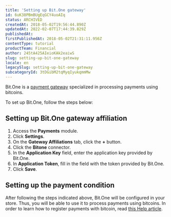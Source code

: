 ```yaml
---
title: 'Setting up Bit.One gateway'
id: 6uK38PBmBUgEqGCY4uoAIq
status: ARCHIVED
createdAt: 2018-05-02T19:56:44.890Z
updatedAt: 2022-02-07T17:44:39.829Z
publishedAt: 
firstPublishedAt: 2018-05-02T21:31:11.956Z
contentType: tutorial
productTeam: Financial
author: 245tA425AIeioKAk2eaiwS
slug: setting-up-bit-one-gateway
locale: en
legacySlug: setting-up-bit-one-gateway
subcategoryId: 3tDGibM2tqMyqIyukqmmMw
---
```


Bit.One is a [payment gateway](/en/tutorial/what-is-a-payment-gateway) specialized in processing payments using bitcoins.

To set up Bit.One, follow the steps below:

## Setting up Bit.One gateway affiliation
1. Access the __Payments__ module.
2. Click __Settings__.
3. On the __Gateway Affiliations__ tab, click the __+__ button.
4. Click the __Bitone__ connector.
5. In the __Application Key__ field, enter the application key provided by Bit.One.
7. In __Application Token__, fill in the field with the token provided by Bit.One.
8. Click __Save__.

## Setting up the payment condition
After following the steps indicated above, Bit.One will be configured in your store. Thus, you will be able to use it to process payments using bitcoins. In order to learn how to register payments with bitcoin, read [this Help article](/en/tutorial/enabling-payments-with-bitcoin).
